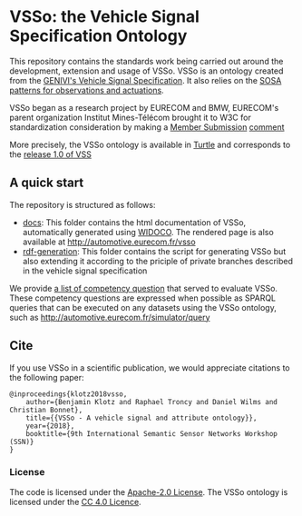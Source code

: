 # VSSo: the Vehicle Signal Specification Ontology

This repository contains the standards work being carried out around the development, extension and usage of VSSo. VSSo is an ontology created from the [GENIVI's Vehicle Signal Specification](https://github.com/GENIVI/vehicle_signal_specification/). It also relies on the [SOSA patterns for observations and actuations](https://www.w3.org/TR/vocab-ssn/).

VSSo began as a research project by EURECOM and BMW, EURECOM's parent organization Institut Mines-Télécom brought it to W3C for standardization consideration by making a [Member Submission](https://www.w3.org/Submission/2020/SUBM-vsso-20201026/) [comment](https://www.w3.org/Submission/2020/02/Comment/) 

More precisely, the VSSo ontology is available in [Turtle](vsso.ttl) and corresponds to the [release 1.0 of VSS](https://github.com/GENIVI/vehicle_signal_specification/releases/tag/v1.0)

## A quick start
The repository is structured as follows:

 * [docs](docs): This folder contains the html documentation of VSSo, automatically generated using [WIDOCO](https://github.com/dgarijo/Widoco). The rendered page is also available at http://automotive.eurecom.fr/vsso
 *  [rdf-generation](rdf-generation): This folder contains the script for generating VSSo but also extending it according to the priciple of private branches described in the vehicle signal specification

We provide [a list of competency question](competency-questions.md) that served to evaluate VSSo. These competency questions are expressed when possible as SPARQL queries that can be executed on any datasets using the VSSo ontology, such as http://automotive.eurecom.fr/simulator/query

## Cite
If you use VSSo in a scientific publication, we would appreciate citations to the following paper:

```
@inproceedings{klotz2018vsso,
    author={Benjamin Klotz and Raphael Troncy and Daniel Wilms and Christian Bonnet},
    title={{VSSo - A vehicle signal and attribute ontology}},
    year={2018},
    booktitle={9th International Semantic Sensor Networks Workshop (SSN)}
}
```

### License
The code is licensed under the [Apache-2.0 License](https://www.apache.org/licenses/LICENSE-2.0). The VSSo ontology is licensed under the [CC 4.0 Licence](http://creativecommons.org/licenses/by/4.0/).
